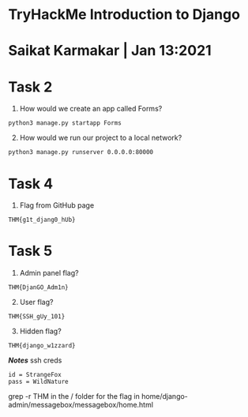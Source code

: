 # TryHackMe Introduction to Django

# Saikat Karmakar | Jan 13:2021

# Task 2 
1. How would we create an app called Forms? 
```
python3 manage.py startapp Forms
```
2. How would we run our project to a local network?
```
python3 manage.py runserver 0.0.0.0:80000
```

# Task 4
1. Flag from GitHub page
```
THM{g1t_djang0_hUb}
```

# Task 5 
1. Admin panel flag?
```
THM{DjanGO_Adm1n}	
```
2. User flag?
```
THM{SSH_gUy_101}
```
3. Hidden flag?
```
THM{django_w1zzard}
```


***Notes***
ssh creds
```
id = StrangeFox
pass = WildNature
```
grep -r THM in the / folder for the flag in home/django-admin/messagebox/messagebox/home.html
